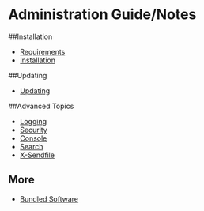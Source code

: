 Administration Guide/Notes
===========================


##Installation
- [Requirements](requirements.md)
- [Installation](installation.md)

##Updating
- [Updating](updating.md)

##Advanced Topics
- [Logging](logging.md)
- [Security](security.md)
- [Console](console.md)
- [Search](search.md)
- [X-Sendfile](xsendfile.md)

## More
- [Bundled Software](bundled_software.md)
